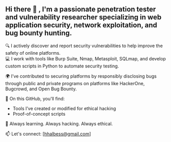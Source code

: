 ## Hi there 👋 , I'm a passionate penetration tester and vulnerability researcher specializing in web application security, network exploitation, and bug bounty hunting.

🔍 I actively discover and report security vulnerabilities to help improve the safety of online platforms.  
💻 I work with tools like Burp Suite, Nmap, Metasploit, SQLmap, and develop custom scripts in Python to automate security testing.

🌍 I’ve contributed to securing platforms by responsibly disclosing bugs through public and private programs on platforms like HackerOne, Bugcrowd, and Open Bug Bounty.

📂 On this GitHub, you'll find:
- Tools I’ve created or modified for ethical hacking
- Proof-of-concept scripts


🧠 Always learning. Always hacking. Always ethical.

📫 Let's connect: [hhalbess@gmail.com]
